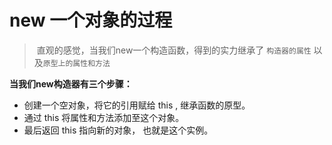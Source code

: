 # new 一个对象的过程

> ​		直观的感觉，当我们new一个构造函数，得到的实力继承了 `构造器的属性` 以及`原型上的属性和方法`

**当我们new构造器有三个步骤：**

- 创建一个空对象，将它的引用赋给 this , 继承函数的原型。
- 通过 this 将属性和方法添加至这个对象。
- 最后返回 this 指向新的对象， 也就是这个实例。

